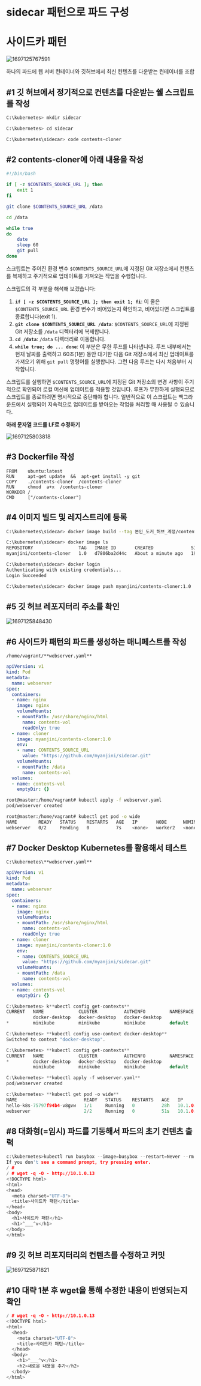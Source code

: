 # sidecar 패턴으로 파드 구성

# **사이드카 패턴**

![1697125767591](image/sidecar패턴으로파드구성/1697125767591.png)

하나의 파드에 웹 서버 컨테이너와 깃허브에서 최신 컨텐츠를 다운받는 컨테이너를 조합

## #1 **깃 허브에서 정기적으로 컨텐츠를 다운받는 쉘 스크립트를 작성**

```bash
C:\kubernetes> mkdir sidecar

C:\kubernetes> cd sidecar

C:\kubernetes\sidecar> code contents-cloner
```

## #2 **contents-cloner에 아래 내용을 작성**

```bash
#!/bin/bash

if [ -z $CONTENTS_SOURCE_URL ]; then
    exit 1
fi

git clone $CONTENTS_SOURCE_URL /data

cd /data

while true
do
    date
    sleep 60
    git pull
done
```

스크립트는 주어진 환경 변수 `$CONTENTS_SOURCE_URL`에 지정된 Git 저장소에서 컨텐츠를 복제하고 주기적으로 업데이트를 가져오는 작업을 수행합니다.

스크립트의 각 부분을 해석해 보겠습니다:

1. **`if [ -z $CONTENTS_SOURCE_URL ]; then exit 1; fi`**: 이 줄은 `$CONTENTS_SOURCE_URL` 환경 변수가 비어있는지 확인하고, 비어있다면 스크립트를 종료합니다(exit 1).
2. **`git clone $CONTENTS_SOURCE_URL /data`**: `$CONTENTS_SOURCE_URL`에 지정된 Git 저장소를 `/data` 디렉터리에 복제합니다.
3. **`cd /data`**: `/data` 디렉터리로 이동합니다.
4. **`while true; do ... done`**: 이 부분은 무한 루프를 나타냅니다. 루프 내부에서는 현재 날짜를 출력하고 60초(1분) 동안 대기한 다음 Git 저장소에서 최신 업데이트를 가져오기 위해 `git pull` 명령어를 실행합니다. 그런 다음 루프는 다시 처음부터 시작합니다.

스크립트를 실행하면 `$CONTENTS_SOURCE_URL`에 지정된 Git 저장소의 변경 사항이 주기적으로 확인되어 로컬 머신에 업데이트를 적용할 것입니다. 루프가 무한하게 실행되므로 스크립트를 종료하려면 명시적으로 중단해야 합니다. 일반적으로 이 스크립트는 백그라운드에서 실행되어 지속적으로 업데이트를 받아오는 작업을 처리할 때 사용될 수 있습니다.

**아래 문자열 코드를 LF로 수정하기**

![1697125803818](image/sidecar패턴으로파드구성/1697125803818.png)

## #3 **Dockerfile 작성**

```docker
FROM    ubuntu:latest
RUN     apt-get update  &&  apt-get install -y git
COPY    ./contents-cloner  /contents-cloner
RUN     chmod  a+x  /contents-cloner
WORKDIR /
CMD     ["/contents-cloner"]
```

## #4 **이미지 빌드 및 레지스트리에 등록**

```bash
C:\kubernetes\sidecar> docker image build --tag 본인_도커_허브_계정/contents-cloner:1.0 .

C:\kubernetes\sidecar> docker image ls
REPOSITORY                 TAG   IMAGE ID       CREATED              SIZE
myanjini/contents-cloner   1.0   d7806ba2d44c   About a minute ago   198MB

C:\kubernetes\sidecar> docker login
Authenticating with existing credentials...
Login Succeeded

C:\kubernetes\sidecar> docker image push myanjini/contents-cloner:1.0
```

## #5 **깃 허브 레포지터리 주소를 확인**

![1697125848430](image/sidecar패턴으로파드구성/1697125848430.png)

## #6 **사이드카 패턴의 파드를 생성하는 매니페스트를 작성**

`/home/vagrant/**webserver.yaml**`

```yaml
apiVersion: v1
kind: Pod
metadata:
  name: webserver
spec:
  containers:
  - name: nginx
    image: nginx
    volumeMounts:
    - mountPath: /usr/share/nginx/html
      name: contents-vol
      readOnly: true
  - name: cloner
    image: myanjini/contents-cloner:1.0
    env:
    - name: CONTENTS_SOURCE_URL
      value: "https://github.com/myanjini/sidecar.git"
    volumeMounts:
    - mountPath: /data
      name: contents-vol
  volumes:
  - name: contents-vol
    emptyDir: {}
```

```bash
root@master:/home/vagrant# kubectl apply -f webserver.yaml
pod/webserver created

root@master:/home/vagrant# kubectl get pod -o wide
NAME        READY   STATUS    RESTARTS   AGE   IP       NODE      NOMINATED NODE   READINESS GATES
webserver   0/2     Pending   0          7s    <none>   worker2   <none>           <none>
```

## #7 **Docker Desktop Kubernetes를 활용해서 테스트**

`C:\kubernetes\**webserver.yaml**`

```yaml
apiVersion: v1
kind: Pod
metadata:
  name: webserver
spec:
  containers:
  - name: nginx
    image: nginx
    volumeMounts:
    - mountPath: /usr/share/nginx/html
      name: contents-vol
      readOnly: true
  - name: cloner
    image: myanjini/contents-cloner:1.0
    env:
    - name: CONTENTS_SOURCE_URL
      value: "https://github.com/myanjini/sidecar.git"
    volumeMounts:
    - mountPath: /data
      name: contents-vol
  volumes:
  - name: contents-vol
    emptyDir: {}
```

```cpp
C:\kubernetes> k**ubectl config get-contexts**
CURRENT   NAME             CLUSTER          AUTHINFO         NAMESPACE
          docker-desktop   docker-desktop   docker-desktop
*         minikube         minikube         minikube         default

C:\kubernetes> **kubectl config use-context docker-desktop**
Switched to context "docker-desktop".

C:\kubernetes> **kubectl config get-contexts**
CURRENT   NAME             CLUSTER          AUTHINFO         NAMESPACE
*         docker-desktop   docker-desktop   docker-desktop
          minikube         minikube         minikube         default

C:\kubernetes> **kubectl apply -f webserver.yaml**
pod/webserver created

c:\kubernetes> **kubectl get pod -o wide**
NAME                         READY   STATUS    RESTARTS   AGE   IP          NODE             NOMINATED NODE   READINESS GATES
hello-k8s-75797f94b4-v8gvw   1/1     Running   0          28h   10.1.0.12   docker-desktop   <none>           <none>
webserver                    2/2     Running   0          51s   10.1.0.13   docker-desktop   <none>           <none>
```

## #8 **대화형(=임시) 파드를 기동해서 파드의 초기 컨텐츠 출력**

```cpp
c:\kubernetes>kubectl run busybox --image=busybox --restart=Never --rm -it /bin/sh
If you don't see a command prompt, try pressing enter.
/ #
/ # wget -q -O - http://10.1.0.13
<!DOCTYPE html>
<html>
<head>
  <meta charset="UTF-8">
  <title>사이드카 패턴</title>
</head>
<body>
  <h1>사이드카 패턴</h1>
  <h1>^___^v</h1>
</body>
</html>
```

## #9 **깃 허브 리포지터리의 컨텐츠를 수정하고 커밋**

![1697125871821](image/sidecar패턴으로파드구성/1697125871821.png)

## #10 **대략 1분 후 wget을 통해 수정한 내용이 반영되는지 확인**

```cpp
/ # wget -q -O - http://10.1.0.13
<!DOCTYPE html>
<html>
  <head>
    <meta charset="UTF-8">
    <title>사이드카 패턴</title>
  </head>
  <body>
    <h1>^___^v</h1>
    <h2>새로운 내용을 추가</h2>
  </body>
</html>
```
